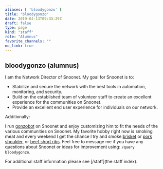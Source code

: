```yaml
---
aliases: [ 'bloodygonzo' ]
title: "bloodygonzo"
date: 2019-04-13T09:33:29Z
draft: false
type: page
kind: "staff"
role: "Alumnus"
favorite_channels: ""
no_link: true
---
```


## bloodygonzo (alumnus)

I am the Network Director of Snoonet. My goal for Snoonet is to: 

* Stabilize and secure the network with the best tools in automation, monitoring, and security.
* Build on the established team of volunteer staff to create an excellent experience for the communities on Snoonet.
* Provide an excellent end user experience for individuals on our network.

Additionally:

I run [gonzobot](https://github.com/snoonetIRC/CloudBot) on Snoonet and enjoy
customizing him to fit the needs of the various communities on Snoonet. My
favorite hobby right now is smoking meat and every weekend I get the chance I
try and smoke [brisket](http://imgur.com/a/0YJrc) or
[pork shoulder](http://imgur.com/a/3ACnq), or
[beef short ribs](http://imgur.com/a/aNyyZ).
Feel free to message me if you have any questions about Snoonet or ideas for
improvement using: `/query bloodygonzo`.

For additional staff information please see [/staff](the staff index).

